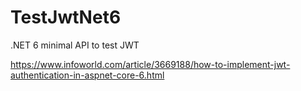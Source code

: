 # TestJwtNet6

.NET 6 minimal API to test JWT

https://www.infoworld.com/article/3669188/how-to-implement-jwt-authentication-in-aspnet-core-6.html